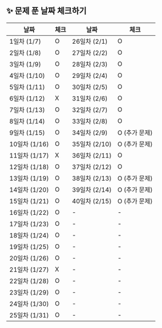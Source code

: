  ## ✨ 문제 푼 날짜 체크하기
| 날짜 | 체크 | 날짜 | 체크 |
| --- | --- | --- | --- |
| 1일차 (1/7) | O | 26일차 (2/1) | O |
| 2일차 (1/8) | O | 27일차 (2/2) | O |
| 3일차 (1/9) | O | 28일차 (2/3) | O |
| 4일차 (1/10) | O | 29일차 (2/4) | O |
| 5일차 (1/11) | O | 30일차 (2/5) | O |
| 6일차 (1/12) | X | 31일차 (2/6) | O |
| 7일차 (1/13) | O | 32일차 (2/7) | O |
| 8일차 (1/14) | O | 33일차 (2/8) | O |
| 9일차 (1/15) | O | 34일차 (2/9) | O (추가 문제) |
| 10일차 (1/16) | O | 35일차 (2/10) | O (추가 문제) |
| 11일차 (1/17) | X | 36일차 (2/11) | O |
| 12일차 (1/18) | O | 37일차 (2/12) | O |
| 13일차 (1/19) | O | 38일차 (2/13) | O (추가 문제) |
| 14일차 (1/20) | O | 39일차 (2/14) | O (추가 문제) |
| 15일차 (1/21) | O | 40일차 (2/15) | O (추가 문제) |
| 16일차 (1/22) | O | - | - |
| 17일차 (1/23) | O | - | - |
| 18일차 (1/24) | O | - | - |
| 19일차 (1/25) | O | - | - |
| 20일차 (1/26) | O | - | - |
| 21일차 (1/27) | X | - | - |
| 22일차 (1/28) | O | - | - |
| 23일차 (1/29) | O | - | - |
| 24일차 (1/30) | O | - | - |
| 25일차 (1/31) | O | - | - |